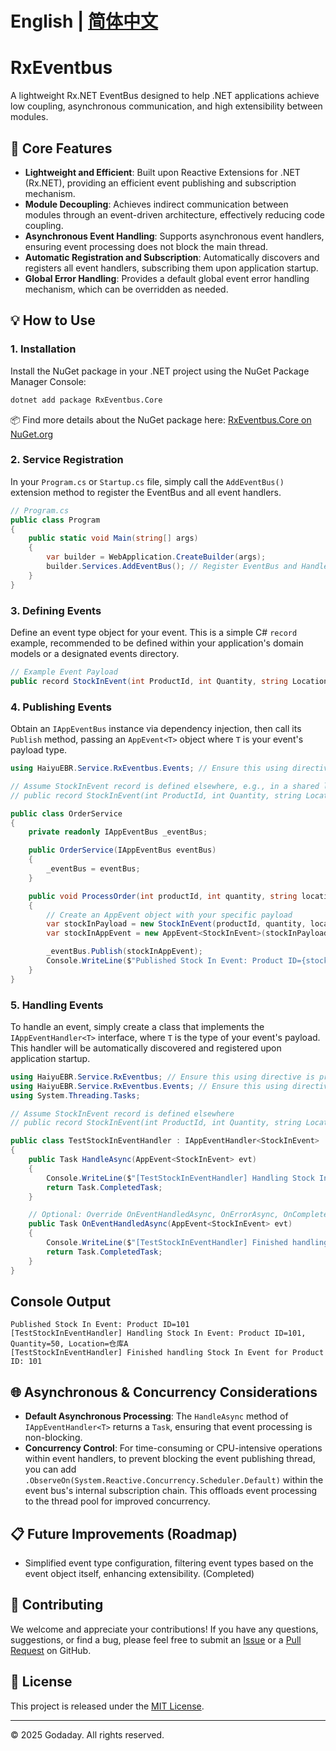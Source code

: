 # English | [简体中文](README.md)
# RxEventbus

A lightweight Rx.NET EventBus designed to help .NET applications achieve low coupling, asynchronous communication, and high extensibility between modules.

## 🚀 Core Features

* **Lightweight and Efficient**: Built upon Reactive Extensions for .NET (Rx.NET), providing an efficient event publishing and subscription mechanism.
* **Module Decoupling**: Achieves indirect communication between modules through an event-driven architecture, effectively reducing code coupling.
* **Asynchronous Event Handling**: Supports asynchronous event handlers, ensuring event processing does not block the main thread.
* **Automatic Registration and Subscription**: Automatically discovers and registers all event handlers, subscribing them upon application startup.
* **Global Error Handling**: Provides a default global event error handling mechanism, which can be overridden as needed.

## 💡 How to Use

### 1. Installation

Install the NuGet package in your .NET project using the NuGet Package Manager Console:

```bash
dotnet add package RxEventbus.Core
````

📦 Find more details about the NuGet package here: [RxEventbus.Core on NuGet.org](https://www.nuget.org/packages/RxEventbus.Core/)

### 2\. Service Registration

In your `Program.cs` or `Startup.cs` file, simply call the `AddEventBus()` extension method to register the EventBus and all event handlers.

```csharp
// Program.cs
public class Program
{
    public static void Main(string[] args)
    {
        var builder = WebApplication.CreateBuilder(args);
        builder.Services.AddEventBus(); // Register EventBus and Handlers
    }
}
```

### 3\. Defining Events

Define an event type object for your event. This is a simple C\# `record` example, recommended to be defined within your application's domain models or a designated events directory.

```csharp
// Example Event Payload
public record StockInEvent(int ProductId, int Quantity, string Location);
```

### 4\. Publishing Events

Obtain an `IAppEventBus` instance via dependency injection, then call its `Publish` method, passing an `AppEvent<T>` object where `T` is your event's payload type.

```csharp
using HaiyuEBR.Service.RxEventbus.Events; // Ensure this using directive is present

// Assume StockInEvent record is defined elsewhere, e.g., in a shared library or domain model
// public record StockInEvent(int ProductId, int Quantity, string Location);

public class OrderService
{
    private readonly IAppEventBus _eventBus;

    public OrderService(IAppEventBus eventBus)
    {
        _eventBus = eventBus;
    }

    public void ProcessOrder(int productId, int quantity, string location)
    {
        // Create an AppEvent object with your specific payload
        var stockInPayload = new StockInEvent(productId, quantity, location);
        var stockInAppEvent = new AppEvent<StockInEvent>(stockInPayload);

        _eventBus.Publish(stockInAppEvent);
        Console.WriteLine($"Published Stock In Event: Product ID={stockInAppEvent.Payload.ProductId}");
    }
}
```

### 5\. Handling Events

To handle an event, simply create a class that implements the `IAppEventHandler<T>` interface, where `T` is the type of your event's payload. This handler will be automatically discovered and registered upon application startup.

```csharp
using HaiyuEBR.Service.RxEventbus; // Ensure this using directive is present
using HaiyuEBR.Service.RxEventbus.Events; // Ensure this using directive is present
using System.Threading.Tasks;

// Assume StockInEvent record is defined elsewhere
// public record StockInEvent(int ProductId, int Quantity, string Location);

public class TestStockInEventHandler : IAppEventHandler<StockInEvent>
{
    public Task HandleAsync(AppEvent<StockInEvent> evt)
    {
        Console.WriteLine($"[TestStockInEventHandler] Handling Stock In Event: Product ID={evt.Payload.ProductId}, Quantity={evt.Payload.Quantity}, Location={evt.Payload.Location}");
        return Task.CompletedTask;
    }

    // Optional: Override OnEventHandledAsync, OnErrorAsync, OnCompletedAsync for specific behavior
    public Task OnEventHandledAsync(AppEvent<StockInEvent> evt)
    {
        Console.WriteLine($"[TestStockInEventHandler] Finished handling Stock In Event for Product ID: {evt.Payload.ProductId}");
        return Task.CompletedTask;
    }
}
```

## Console Output

```
Published Stock In Event: Product ID=101
[TestStockInEventHandler] Handling Stock In Event: Product ID=101, Quantity=50, Location=仓库A
[TestStockInEventHandler] Finished handling Stock In Event for Product ID: 101
```

## 🌐 Asynchronous & Concurrency Considerations

  * **Default Asynchronous Processing**: The `HandleAsync` method of `IAppEventHandler<T>` returns a `Task`, ensuring that event processing is non-blocking.
  * **Concurrency Control**: For time-consuming or CPU-intensive operations within event handlers, to prevent blocking the event publishing thread, you can add `.ObserveOn(System.Reactive.Concurrency.Scheduler.Default)` within the event bus's internal subscription chain. This offloads event processing to the thread pool for improved concurrency.

## 📋 Future Improvements (Roadmap)

  * Simplified event type configuration, filtering event types based on the event object itself, enhancing extensibility. (Completed)

## 🤝 Contributing

We welcome and appreciate your contributions\! If you have any questions, suggestions, or find a bug, please feel free to submit an [Issue](https://www.google.com/search?q=https://github.com/Godaday/RxEventBus/issues) or a [Pull Request](https://www.google.com/search?q=https://github.com/Godaday/RxEventBus/pulls) on GitHub.

## 📜 License

This project is released under the [MIT License](https://www.google.com/search?q=https://github.com/Godaday/RxEventBus/blob/main/LICENSE).

-----

© 2025 Godaday. All rights reserved.

```
```
